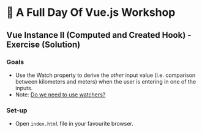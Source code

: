 # 💪 A Full Day Of Vue.js Workshop

## Vue Instance II (Computed and Created Hook) - Exercise (Solution)

### Goals

* Use the Watch property to derive the _other_ input value (i.e. comparison between kilometers and meters) when the user is entering in one of the inputs.
* Note: [Do we need to use watchers?](https://codepen.io/itslit/pen/3d39fd4d1ca3eb4e599c1a3af2da7f78)

### Set-up

* Open `index.html` file in your favourite browser.
